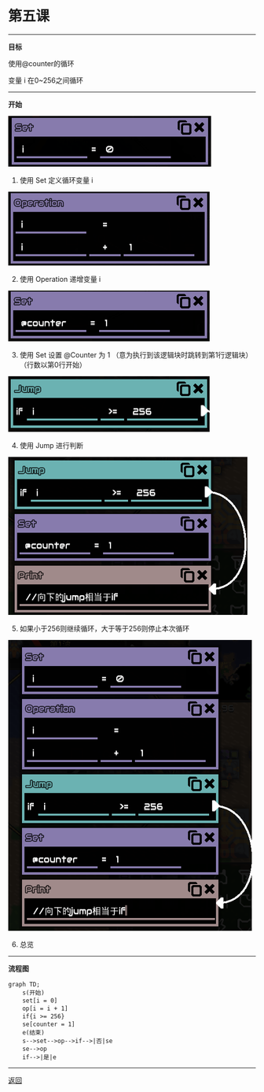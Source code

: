 # 第五课

---

**目标**

使用@counter的循环

变量 i 在0~256之间循环

---

**开始**

![001](/example/class5/img/001.png)

1. 使用 Set 定义循环变量 i

![002](/example/class5/img/002.png)

2. 使用 Operation 递增变量 i

![003](/example/class5/img/003.png)

3. 使用 Set 设置 @Counter 为 1 （意为执行到该逻辑块时跳转到第1行逻辑块）（行数以第0行开始）

![004](/example/class5/img/004.png)

4. 使用 Jump 进行判断

![005](/example/class5/img/005.png)

5. 如果小于256则继续循环，大于等于256则停止本次循环

![006](/example/class5/img/006.png)

6. 总览 

---

**流程图**


<html><head><link rel="stylesheet" type="text/css" href="https://cdn.jsdelivr.net/npm/vditor@3.6.0/dist/index.css"/>
<script src="https://cdn.jsdelivr.net/npm/vditor@3.6.0/dist/method.min.js"></script></head>
<body><div class="vditor-reset" id="preview"><pre><code class="language-mermaid">graph TD;
	s(开始)
	set[i = 0]
	op[i = i + 1]
	if{i &gt;= 256}
	se[counter = 1]
	e(结束)
	s--&gt;set--&gt;op--&gt;if--&gt;|否|se
	se--&gt;op
	if--&gt;|是|e
</code></pre>
</div>
<script>
    const previewElement = document.getElementById('preview')
    Vditor.setContentTheme('light', 'https://cdn.jsdelivr.net/npm/vditor@3.6.0/dist/css/content-theme');
    Vditor.codeRender(previewElement, 'zh_CN');
    Vditor.highlightRender({"enable":true,"lineNumber":false,"style":"github"}, previewElement, 'https://cdn.jsdelivr.net/npm/vditor@3.6.0');
    Vditor.mathRender(previewElement, {
        cdn: 'https://cdn.jsdelivr.net/npm/vditor@3.6.0',
        math: {"engine":"KaTeX","inlineDigit":false,"macros":{}},
    });
    Vditor.mermaidRender(previewElement, 'https://cdn.jsdelivr.net/npm/vditor@3.6.0');
    Vditor.flowchartRender(previewElement, 'https://cdn.jsdelivr.net/npm/vditor@3.6.0');
    Vditor.graphvizRender(previewElement, 'https://cdn.jsdelivr.net/npm/vditor@3.6.0');
    Vditor.chartRender(previewElement, 'https://cdn.jsdelivr.net/npm/vditor@3.6.0');
    Vditor.mindmapRender(previewElement, 'https://cdn.jsdelivr.net/npm/vditor@3.6.0');
    Vditor.abcRender(previewElement, 'https://cdn.jsdelivr.net/npm/vditor@3.6.0');
    Vditor.mediaRender(previewElement);
</script></body></html>

---

[返回](https://lanluz.github.io/Mindustry-guide/)